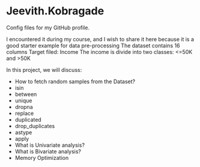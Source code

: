# Jeevith.Kobragade
Config files for my GitHub profile.

I encountered it during my course, and I wish to share it here because it is a good starter example for data pre-processing
The dataset contains 16 columns
Target filed: Income
The income is divide into two classes: <=50K and >50K

In this project, we will discuss:
- How to fetch random samples from the Dataset?
- isin
- between
- unique
- dropna
- replace
- duplicated
- drop_duplicates
- astype
- apply
- What is Univariate analysis?
- What is Bivariate analysis?
- Memory Optimization

